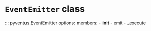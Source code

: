 # `EventEmitter` class

::: pyventus.EventEmitter
	options:
		members:
			- __init__
			- emit
			- _execute